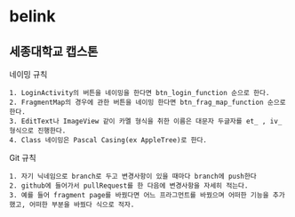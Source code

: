 # belink
세종대학교 캡스톤
-------------------------
네이밍 규칙
```
1. LoginActivity의 버튼을 네이밍을 한다면 btn_login_function 순으로 한다.
2. FragmentMap의 경우에 관한 버튼을 네이밍 한다면 btn_frag_map_function 순으로 한다.
3. EditText나 ImageView 같이 카멜 형식을 취한 이름은 대문자 두글자를 et_ , iv_ 형식으로 진행한다.
4. Class 네이밍은 Pascal Casing(ex AppleTree)로 한다.
```
Git 규칙
```
1. 자기 닉네임으로 branch로 두고 변경사항이 있을 때마다 branch에 push한다
2. github에 들어가서 pullRequest를 한 다음에 변경사항을 자세히 적는다.
3. 예를 들어 fragment page를 바꿨다면 어느 프라그먼트를 바꿨으며 어떠한 기능을 추가했고, 어떠한 부분을 바꿨다 식으로 적자.
```

